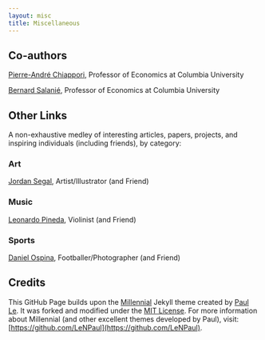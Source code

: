 ```yaml
---
layout: misc
title: Miscellaneous
---
```



## Co-authors
<a href="http://www.columbia.edu/~pc2167/" target="_blank" rel="noopener noreferrer">Pierre-André Chiappori</a>, Professor of Economics at Columbia University

<a href="http://bsalanie.com/" target="_blank" rel="noopener noreferrer">Bernard Salanié</a>, Professor of Economics at Columbia University


## Other Links
A non-exhaustive medley of interesting articles, papers, projects, and inspiring individuals (including friends), by category:

### Art
<a href="https://www.jmsegal.com/" target="_blank" rel="noopener noreferrer">Jordan Segal</a>, Artist/Illustrator (and Friend)

### Music
<a href="http://leonardopinedag.com/index.php" target="_blank" rel="noopener noreferrer">Leonardo Pineda</a>, Violinist (and Friend)

### Sports
<a href="https://www.dannyospina.com/" target="_blank" rel="noopener noreferrer">Daniel Ospina</a>, Footballer/Photographer (and Friend)


## Credits
This GitHub Page builds upon the [Millennial](https://lenpaul.github.io/Millennial/) Jekyll theme created by [Paul Le](https://www.lenpaul.com/). It was forked and modified under the [MIT License](http://choosealicense.com/licenses/mit/). For more information about Millennial (and other excellent themes developed by Paul), visit: [https://github.com/LeNPaul](https://github.com/LeNPaul).
